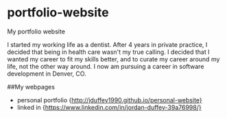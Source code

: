 # portfolio-website
My portfolio website

I started my working life as a dentist. After 4 years in private practice, I decided that being in health care wasn't my true calling. I decided that I wanted my career to fit my skills better, and to curate my career around my life, not the other way around. I now am pursuing a career in software development in Denver, CO.

##My webpages
* personal portfolio {http://jduffey1990.github.io/personal-website}
* linked in {https://www.linkedin.com/in/jordan-duffey-39a76998/}
